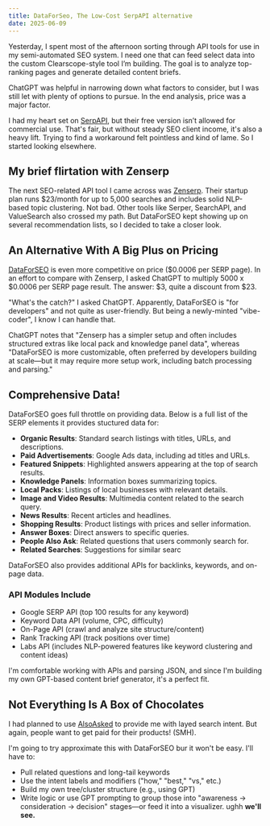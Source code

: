 ```yaml
---
title: DataForSeo, The Low-Cost SerpAPI alternative
date: 2025-06-09
---
```

Yesterday, I spent most of the afternoon sorting through API tools for use in my semi-automated SEO system. I need one that can feed select data into the custom Clearscope-style tool I’m building. The goal is to analyze top-ranking pages and generate detailed content briefs.

ChatGPT was helpful in narrowing down what factors to consider, but I was still let with plenty of options to pursue. In the end analysis, price was a major factor.

I had my heart set on <a href="https://SerpAPI.com">SerpAPI</a>, but their free version isn’t allowed for commercial use. That's fair, but without steady SEO client income, it's also a heavy lift. Trying to find a workaround felt pointless and kind of lame. So I started looking elsewhere.

## My brief flirtation with Zenserp

The next SEO-related API tool I came across was <a href="https://zenserp.com">Zenserp</a>. Their startup plan runs $23/month for up to 5,000 searches and includes solid NLP-based topic clustering. Not bad. Other tools like Serper, SearchAPI, and ValueSearch also crossed my path. But DataForSEO kept showing up on several recommendation lists, so I decided to take a closer look.

## An Alternative With A Big Plus on Pricing

<a href="https://dataforseo.com">DataForSEO</a> is even more competitive on price ($0.0006 per SERP page). In an effort to compare with Zenserp, I asked ChatGPT to multiply 5000 x $0.0006 per SERP page result. The answer: $3, quite a discount from $23.

"What's the catch?" I asked ChatGPT. Apparently, DataForSEO is "for developers" and not quite as user-friendly. But being a newly-minted "vibe-coder", I know I can handle that.

ChatGPT notes that "Zenserp has a simpler setup and often includes structured extras like local pack and knowledge panel data", whereas "DataForSEO is more customizable, often preferred by developers building at scale—but it may require more setup work, including batch processing and parsing."

## Comprehensive Data!

DataForSEO goes full throttle on providing data. Below is a full list of the SERP elements it provides stuctured data for:

- **Organic Results**: Standard search listings with titles, URLs, and descriptions.
- **Paid Advertisements**: Google Ads data, including ad titles and URLs.
- **Featured Snippets**: Highlighted answers appearing at the top of search results.
- **Knowledge Panels**: Information boxes summarizing topics.
- **Local Packs**: Listings of local businesses with relevant details.
- **Image and Video Results**: Multimedia content related to the search query.
- **News Results**: Recent articles and headlines.
- **Shopping Results**: Product listings with prices and seller information.
- **Answer Boxes**: Direct answers to specific queries.
- **People Also Ask**: Related questions that users commonly search for.
- **Related Searches**: Suggestions for similar searc

DataForSEO also provides additional APIs for backlinks, keywords, and on-page data.

### API Modules Include
- Google SERP API (top 100 results for any keyword)
- Keyword Data API (volume, CPC, difficulty)
- On-Page API (crawl and analyze site structure/content)
- Rank Tracking API (track positions over time)
- Labs API (includes NLP-powered features like keyword clustering and content ideas)

I'm comfortable working with APIs and parsing JSON, and since I'm building my own GPT-based content brief generator, it's a perfect fit.

## Not Everything Is A Box of Chocolates

I had planned to use <a href="https://AlsoAsked.com">AlsoAsked</a> to provide me with layed search intent. But again, people want to get paid for their products! (SMH).

I'm going to try approximate this with DataForSEO bur it won't be easy. I'll have to:
- Pull related questions and long-tail keywords
- Use the intent labels and modifiers ("how," "best," "vs," etc.)
- Build my own tree/cluster structure (e.g., using GPT)
- Write logic or use GPT prompting to group those into "awareness → consideration → decision" stages—or feed it into a visualizer. ughh
**we'll see.**
